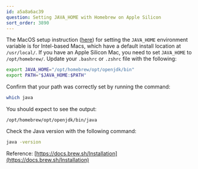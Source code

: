 ```yaml
---
id: a5a8a6ac39
question: Setting JAVA_HOME with Homebrew on Apple Silicon
sort_order: 3890
---
```


The MacOS setup instruction ([here](https://github.com/DataTalksClub/data-engineering-zoomcamp/blob/main/05-batch/setup/macos.md#installing-java)) for setting the `JAVA_HOME` environment variable is for Intel-based Macs, which have a default install location at `/usr/local/`. If you have an Apple Silicon Mac, you need to set `JAVA_HOME` to `/opt/homebrew/`. Update your `.bashrc` or `.zshrc` file with the following:

```bash
export JAVA_HOME="/opt/homebrew/opt/openjdk/bin"
export PATH="$JAVA_HOME:$PATH"
```

Confirm that your path was correctly set by running the command:

```bash
which java
```

You should expect to see the output:

```
/opt/homebrew/opt/openjdk/bin/java
```

Check the Java version with the following command:

```bash
java -version
```

Reference: [https://docs.brew.sh/Installation](https://docs.brew.sh/Installation)
